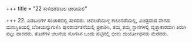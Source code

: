 +++
title = "22 ಸುಳಿದರೆಡಬಲ ಚಾರಿಯಲಿ"

+++
22. ಎಡಬಲಗಳ ಸಂಚಾರದಲ್ಲಿ ಸುಳಿದರು. ಚಪಲತೆಯುಳ್ಳ ಕಾಲುನಡೆಯಲ್ಲಿ, ವಿಚಿತ್ರವಾದ ವೇಗದ ಮನಃಸ್ಥಿತಿಯಲ್ಲಿ ಬೆಂಕಿಯನ್ನುಗುಳಿಸಿ ಪುನರಾರ್ವತನೆಯಲ್ಲಿ ಪ್ರಕಾಶಿಸಿ, ತಮ್ಮ ತಮ್ಮ ಸ್ಥಾನಗಳಲ್ಲಿ ವೃತ್ತಾಕಾರವಾಗಿ ತಿರುಗಿ ಪಟ್ಟು ಹಾಕಿದರು. ತೊಡೆಗಳ ಚಲನೆಯ ಸೊಗಸಿನ ಒಂದು ಪಟ್ಟಿನಲ್ಲಿ ಭೀಮ ದುರ್ಯೋಧನರು ಮೆರೆದರು.